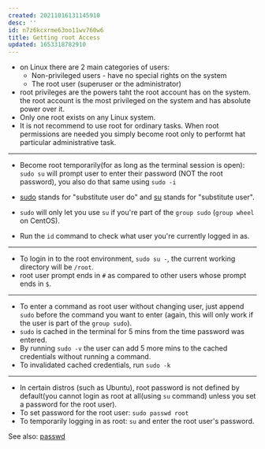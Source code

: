 ```yaml
---
created: 20211016131145910
desc: ''
id: n7z6kcxrme63oo11wv760w6
title: Getting root Access
updated: 1653318782910
---
```

   
   
- on Linux there are 2 main categories of users:   
  - Non-privileged users - have no special rights on the system   
  - The root user (superuser or the administrator)   
- root privileges are the powers taht the root account has on the system. the root account is the most privileged on the system and has absolute power over it.   
- Only one root exists on any Linux system.   
- It is not recommend to use root for ordinary tasks. When root permissions are needed you simply become root only to performt hat particular administrative task.   
   
   
---   
   
   
- Become root temporarily(for as long as the terminal session is open):     
  `sudo su` will prompt user to enter their password (NOT the root password), you also do that same using `sudo -i`   
   
- [sudo](../devlog/sudo.md) stands for "substitute user do" and [su](/not_created.md) stands for "substitute user".   
- `sudo` will only let you use `su` if you're part of the `group sudo` (`group wheel` on CentOS).   
- Run the `id` command to check what user you're currently logged in as.   
   
   
---   
   
   
- To login in to the root environment, `sudo su -`, the current working directory will be `/root`.   
- root user prompt ends in `#` as compared to other users whose prompt ends in `$`.   
   
   
---   
   
   
- To enter a command as root user without changing user, just append `sudo` before the command you want to enter (again, this will only work if the user is part of the `group sudo`).   
- `sudo` is cached in the terminal for 5 mins from the time password was entered.   
- By running `sudo -v` the user can add 5 more mins to the cached credentials without running a command.   
- To invalidated cached credentials, run `sudo -k`   
   
   
---   
   
   
- In certain distros (such as Ubuntu), root password is not defined by default(you cannot login as root at all(using `su` command) unless you set a password for the root user).   
- To set password for the root user: `sudo passwd root`   
- To temporarily logging in as root: `su` and enter the root user's password.   
   
See also: [passwd](../devlog/passwd.md)